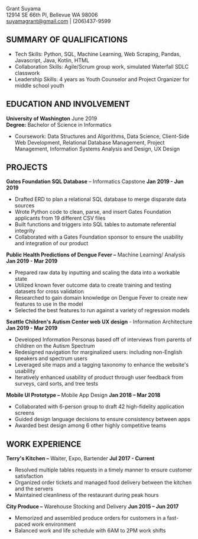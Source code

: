 Grant Suyama  
12914 SE 66th Pl, Bellevue WA 98006  
suyamagrant@gmail.com | (206)437-9599  

## SUMMARY OF QUALIFICATIONS
- Tech Skills: Python, SQL, Machine Learning, Web Scraping, Pandas, Javascript, Java, Kotlin, HTML
- Collaboration Skills: Agile/Scrum group work, simulated Waterfall SDLC classwork
- Leadership Skills: 4 years as Youth Counselor and Project Organizer for middle school youth

## EDUCATION AND INVOLVEMENT

**University of Washington**  June 2019  
**Degree:** Bachelor of Science in Informatics

- Coursework: Data Structures and Algorithms, Data Science, Client-Side Web Development, Relational Database Management, Project Management, Information Systems Analysis and Design, UX Design

## PROJECTS

**Gates Foundation SQL Database** – Informatics Capstone  **Jan 2019 - Jun 2019**

- Drafted ERD to plan a relational SQL database to merge disparate data sources
- Wrote Python code to clean, parse, and insert Gates Foundation applicants from 19 different CSV files
- Built functions and triggers into SQL tables to automate referential integrity
- Collaborated with a Gates Foundation sponsor to ensure the usability and integration of our product

**Public Health Predictions of Dengue Fever –** Machine Learning/ Analysis  **Jan 2019 - Mar 2019**

- Prepared raw data by inputting and scaling the data into a workable state
- Utilized known fever outcome data to create training and testing datasets for cross validation
- Researched to gain domain knowledge on Dengue Fever to create new features to use in the model
- Selected the best features to run against a variety of regression models

**Seattle Children's Autism Center web UX design** - Information Architecture **Jan 2019 - Mar 2019**

- Developed Information Personas based off of interviews from parents of children on the Autism Spectrum
- Redesigned navigation for marginalized users: including non-English speakers and spectrum users
- Leveraged site maps and a tagging taxonomy to enhance the website&#39;s usability
- Iteratively enhanced usability of product through user feedback from surveys, card sorts, and tree tests

**Mobile UI Prototype –** Mobile App Design **Jan 2018 – Mar 2018**

- Collaborated with 6-person group to draft 42 high-fidelity application screens
- Guided design language decisions to ensure consistency between apps
- Awarded best design among 6 other highly competitive teams

## WORK EXPERIENCE

**Terry's Kitchen –** Waiter, Expo, Bartender **Jul 2017 - Current**

- Resolved multiple tables requests in a timely manner to ensure customer satisfaction
- Organized order tickets and managed food delivery between the kitchen and the servers
- Maintained cleanliness of the restaurant during peak hours

**City Produce –** Warehouse Stocking and Delivery  **Jun 2015 – Jun 2017**

- Memorized and assembled produce orders for customers in a fast-paced work environment
- Balanced work and life schedule with 6AM to 2PM work shifts
